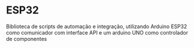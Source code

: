 # ESP32
Biblioteca de scripts de automação e integração, utilizando Arduino ESP32 como comunicador com interface API e um arduino UNO como controlador de componentes

